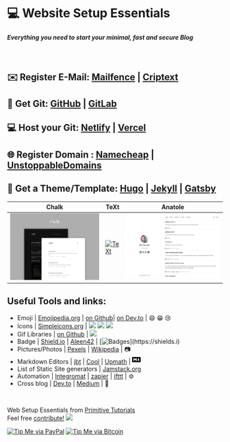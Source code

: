

#   :computer: Website Setup Essentials
#####  Everything you need to start your minimal, fast and secure Blog

<a > <img width ='100%'  height ='5px' src ='https://upload.wikimedia.org/wikipedia/commons/b/bf/GradientPurpleBlue.png'> </a>






## :envelope: Register E-Mail: **[Mailfence](https://github.com/kitian616/jekyll-TeXt-theme/blob/master/README-zh.md)** | **[Criptext](https://github.com/kitian616/jekyll-TeXt-theme/blob/master/README-zh.md)** 

## :link: Get Git: **[GitHub](https://github.com)** | **[GitLab](https://gitlab.com)**

## :computer: Host your Git:  **[Netlify](https://netlify.com)** | **[Vercel](https://vercel.com)**

## :globe_with_meridians: Register Domain : **[Namecheap](https://namecheap.com)** | **[UnstoppableDomains](https://unstoppabledomains.com/r/151ba14a0087436)** 

## :art: Get a Theme/Template: [Hugo](https://themes.gohugo.io) | [Jekyll](https://jamstackthemes.dev/ssg/jekyll/) | [Gatsby](https://themejam.gatsbyjs.org/showcase)



| Chalk | TeXt | Anatole |
| --- |  --- | --- |
| [![Chalk](https://raw.githubusercontent.com/nielsenramon/chalk/master/_assets/images/documentation/chalk-intro%402x.png)](https://github.com/nielsenramon/chalk) | [![TeXt](https://raw.githubusercontent.com/kitian616/jekyll-TeXt-theme/master/screenshots/TeXt-home.jpg)](https://github.com/kitian616/jekyll-TeXt-theme) | [![Anatole](https://raw.githubusercontent.com/lxndrblz/anatole/master/images/screenshot.png)](https://github.com/lxndrblz/anatole) |


## Useful Tools and links:


- Emoji | [Emojipedia.org](https://emojipedia.org/) | [on Github](https://gist.github.com/rxaviers/7360908)| [on Dev.to](https://dev.to/nikolab/complete-list-of-github-markdown-emoji-markup-5aia) | :smile: :grin: :cry:
- Icons | [Simpleicons.org](https://simpleicons.org/?q=netl) |  <a> <img width ='20px' src ='https://raw.githubusercontent.com/rahulbanerjee26/githubAboutMeGenerator/main/icons/reactjs.svg'> </a>
<a> <img width ='20px' src ='https://raw.githubusercontent.com/rahulbanerjee26/githubAboutMeGenerator/main/icons/javascript.svg'> </a>
 <a> <img width ='20px' src ='https://raw.githubusercontent.com/rahulbanerjee26/githubAboutMeGenerator/main/icons/python.svg'> </a> 
- Gif Libraries | [on Github](https://gifs.joelglovier.com/) | <a> <img src = "https://raw.githubusercontent.com/MartinHeinz/MartinHeinz/master/wave.gif" width = 20px> 
- Badge | [Shield.io](https://shields.io/category/social) | [Aleen42](https://github.com/aleen42/badges) | [![Badges](https://img.shields.io/badge/Cool-Badges-1462ab.svg?)](https://shields.i) 
- Pictures/Photos | [Pexels](https://www.pexels.com/) | [Wikipedia](https://commons.wikimedia.org/wiki/Category:Images) | :camera:
- Markdown Editors | [jbt](https://jbt.github.io/markdown-editor/) | [Cool](https://coolmarkdowneditor.org/) | [Upmath](https://upmath.me/) | <a> <img width ='20px' src ='https://raw.githubusercontent.com/github/explore/80688e429a7d4ef2fca1e82350fe8e3517d3494d/topics/markdown/markdown.png'> </a> 
-  List of Static Site generators | [Jamstack.org](https://jamstack.org/generators/)
- Automation | [Integromat](https://www.integromat.com) | [zapier](https://zapier.com/) | [ifttt](https://ifttt.com/) | ⚙️ 
- Cross blog | [Dev.to](https://www.dev.to) | [Medium](https://medium.com/) | :pencil:


<a> <img width ='100%'  height ='5px' src ='https://upload.wikimedia.org/wikipedia/commons/b/bf/GradientPurpleBlue.png'> </a>


Web Setup Essentials from [Primitive Tutorials](https://www.youtube.com/channel/UCMhW7mC8faCqTcRKbO0c7Cw) \
Feel free [contribute!](https://github.com/prim4t/Web-Setup-Essentials) <a> <img width ='20px' src ='https://raw.githubusercontent.com/rahulbanerjee26/githubAboutMeGenerator/main/icons/reactjs.svg'> </a> 


[![Tip Me via PayPal](https://img.shields.io/badge/PayPal-tip%20me-1462ab.svg?logo=paypal)](https://www.paypal.me/prim4tdotart)
[![Tip Me via Bitcoin](https://img.shields.io/badge/Bitcoin-tip%20me-f7931a.svg?logo=bitcoin)](https://raw.githubusercontent.com/kitian616/jekyll-TeXt-theme/master/docs/assets/images/3Fkufxcw2xd8HnaRJBNK4ccdtkUDyyNu4V.jpg)
